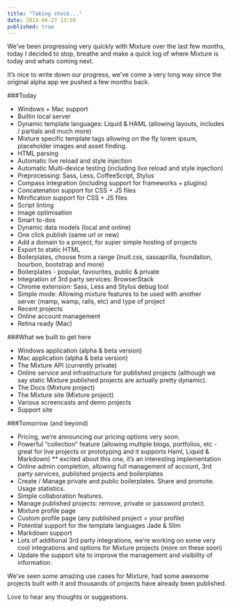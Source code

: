 ```yaml
---
title: "Taking stock..."
date: 2013-04-27 13:59
published: true
---
```


We&#8217;ve been progressing very quickly with Mixture over the last few months, today I decided to stop, breathe and make a quick log of where Mixture is today and whats coming next.

It&#8217;s nice to write down our progress, we&#8217;ve come a very long way since the original alpha app we pushed a few months back.

###Today

* Windows + Mac support
* Builtin local server
* Dynamic template languages: Liquid &amp; HAML (allowing layouts, includes / partials and much more)
* Mixture specific template tags allowing on the fly lorem ipsum, placeholder images and asset finding.
* HTML parsing
* Automatic live reload and style injection
* Automatic Multi-device testing (including live reload and style injection)
* Preprocessing: Sass, Less, CoffeeScript, Stylus
* Compass integration (including support for frameworks + plugins)
* Concatenation support for CSS + JS files
* Minification support for CSS + JS files
* Script linting
* Image optimisation
* Smart to-dos
* Dynamic data models (local and online)
* One click publish (same url or new)
* Add a domain to a project, for super simple hosting of projects
* Export to static HTML
* Boilerplates, choose from a range (inuit.css, sassaprilla, foundation, bourbon, bootstrap and more)
* Boilerplates - popular, favourites, public &amp; private
* Integration of 3rd party services: BrowserStack
* Chrome extension: Sass, Less and Stylus debug tool
* Simple mode: Allowing mixture features to be used with another server (mamp, wamp, rails, etc) and type of project
* Recent projects
* Online account management
* Retina ready (Mac)

###What we built to get here

* Windows application (alpha &amp; beta version)
* Mac application (alpha &amp; beta version)
* The Mixture API (currently private)
* Online service and infrastructure for published projects (although we say static Mixture published projects are actually pretty dynamic).
* The Docs (Mixture project)
* The Mixture site (Mixture project)
* Various screencasts and demo projects
* Support site

###Tomorrow (and beyond)

* Pricing, we&#8217;re announcing our pricing options very soon.
* Powerful &#8220;collection&#8221; feature (allowing multiple blogs, portfolios, etc - great for live projects or prototyping and it supports Haml, Liquid &amp; Markdown) ** excited about this one, it&#8217;s an interesting implementation
* Online admin completion, allowing full management of account, 3rd party services, published projects and boilerplates
* Create / Manage private and public boilerplates. Share and promote. Usage statistics.
* Simple collaboration features.
* Manage published projects: remove, private or password protect.
* Mixture profile page
* Custom profile page (any published project = your profile)
* Potential support for the template languages Jade &amp; Slim
* Markdown support
* Lots of additional 3rd party integrations, we&#8217;re working on some very cool integrations and options for Mixture projects (more on these soon)
* Update the support site to improve the management and visibility of information.

We&#8217;ve seen some amazing use cases for Mixture, had some awesome projects built with it and thousands of projects have already been published.

Love to hear any thoughts or suggestions.
